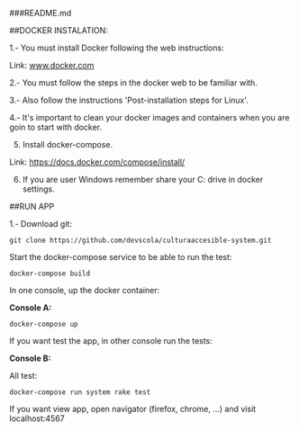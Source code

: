###README.md

##DOCKER INSTALATION:

1.- You must install Docker following the web instructions:

Link: www.docker.com

2.- You must follow the steps in the docker web to be familiar with.

3.- Also follow the instructions 'Post-installation steps for Linux'.

4.- It's important to clean your docker images and containers when you are goin to start with docker.

5. Install docker-compose.

Link: https://docs.docker.com/compose/install/

6. If you are user Windows remember share your C: drive in docker settings.


##RUN APP

1.- Download git:

~~~
git clone https://github.com/devscola/culturaaccesible-system.git
~~~

Start the docker-compose service to be able to run the test:

~~~
docker-compose build
~~~

In one console, up the docker container:

**Console A:**

~~~
docker-compose up
~~~


If you want test the app, in other console run the tests:

**Console B:**

All test:
~~~
docker-compose run system rake test
~~~

If you want view app, open navigator (firefox, chrome, ...) and visit localhost:4567
